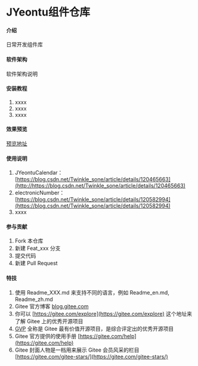 # JYeontu组件仓库

#### 介绍
日常开发组件库

#### 软件架构
软件架构说明


#### 安装教程

1.  xxxx
2.  xxxx
3.  xxxx
#### 效果预览
[预览地址](http://localhost:8081/#/homePage)
#### 使用说明

1.  JYeontuCalendar：[https://blog.csdn.net/Twinkle_sone/article/details/120465663](http://https://blog.csdn.net/Twinkle_sone/article/details/120465663)
2.  electronicNumber：[https://blog.csdn.net/Twinkle_sone/article/details/120582994](https://blog.csdn.net/Twinkle_sone/article/details/120582994)
3.  xxxx

#### 参与贡献

1.  Fork 本仓库
2.  新建 Feat_xxx 分支
3.  提交代码
4.  新建 Pull Request


#### 特技

1.  使用 Readme\_XXX.md 来支持不同的语言，例如 Readme\_en.md, Readme\_zh.md
2.  Gitee 官方博客 [blog.gitee.com](https://blog.gitee.com)
3.  你可以 [https://gitee.com/explore](https://gitee.com/explore) 这个地址来了解 Gitee 上的优秀开源项目
4.  [GVP](https://gitee.com/gvp) 全称是 Gitee 最有价值开源项目，是综合评定出的优秀开源项目
5.  Gitee 官方提供的使用手册 [https://gitee.com/help](https://gitee.com/help)
6.  Gitee 封面人物是一档用来展示 Gitee 会员风采的栏目 [https://gitee.com/gitee-stars/](https://gitee.com/gitee-stars/)
